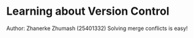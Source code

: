 # Learning about Version Control
Author: Zhanerke Zhumash (25401332)
Solving merge conflicts is easy!

